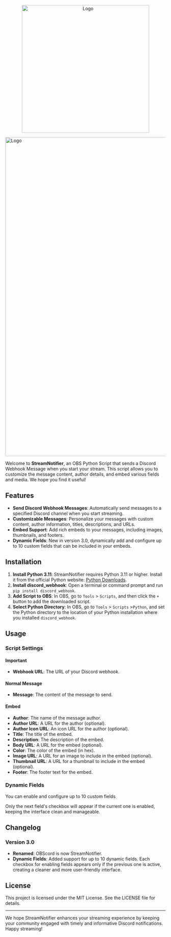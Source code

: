 <p align="center">
<img src="https://github.com/user-attachments/assets/b52f99a6-c6b4-465e-b077-464387885271" alt="Logo" width="400"/>
</p>

<img src="https://github.com/user-attachments/assets/42a287e2-5860-4461-bccb-d2ad3a38fd6e" alt="Logo" width="1000"/>



Welcome to **StreamNotifier**, an OBS Python Script that sends a Discord Webhook Message when you start your stream. This script allows you to customize the message content, author details, and embed various fields and media. We hope you find it useful!

## Features

- **Send Discord Webhook Messages**: Automatically send messages to a specified Discord channel when you start streaming.
- **Customizable Messages**: Personalize your messages with custom content, author information, titles, descriptions, and URLs.
- **Embed Support**: Add rich embeds to your messages, including images, thumbnails, and footers.
- **Dynamic Fields**: New in version 3.0, dynamically add and configure up to 10 custom fields that can be included in your embeds.

## Installation

1. **Install Python 3.11**: StreamNotifier requires Python 3.11 or higher. Install it from the official Python website: [Python Downloads](https://www.python.org/downloads/).
2. **Install discord_webhook**: Open a terminal or command prompt and run `pip install discord_webhook`.
3. **Add Script to OBS**: In OBS, go to `Tools` > `Scripts`, and then click the `+` button to add the downloaded script.
4. **Select Python Directory**: In OBS, go to `Tools` > `Scripts` >`Python`, and set the Python directory to the location of your Python installation where you installed `discord_webhook`.

## Usage

### Script Settings

#### Important
- **Webhook URL**: The URL of your Discord webhook.
#### Normal Message
- **Message**: The content of the message to send.
#### Embed 
- **Author**: The name of the message author.
- **Author URL**: A URL for the author (optional).
- **Author Icon URL**: An icon URL for the author (optional).
- **Title**: The title of the embed.
- **Description**: The description of the embed.
- **Body URL**: A URL for the embed (optional).
- **Color**: The color of the embed (in hex).
- **Image URL**: A URL for an image to include in the embed (optional).
- **Thumbnail URL**: A URL for a thumbnail to include in the embed (optional).
- **Footer**: The footer text for the embed.

### Dynamic Fields

You can enable and configure up to 10 custom fields

Only the next field's checkbox will appear if the current one is enabled, keeping the interface clean and manageable.

## Changelog

### Version 3.0

- **Renamed**: OBScord is now StreamNotifier.
- **Dynamic Fields**: Added support for up to 10 dynamic fields. Each checkbox for enabling fields appears only if the previous one is active, creating a cleaner and more user-friendly interface.

## License

This project is licensed under the MIT License. See the LICENSE file for details.

---

We hope StreamNotifier enhances your streaming experience by keeping your community engaged with timely and informative Discord notifications. Happy streaming!

